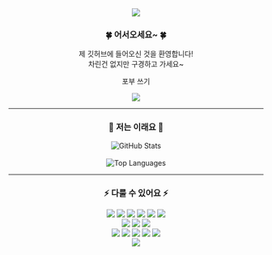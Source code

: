 <div align="center">
  <img src="https://capsule-render.vercel.app/api?type=waving&color=8ebfff&height=300&section=header&text=eunjin&fontSize=90&fontAlign=70&animation=twinkling"/>
  <h3>🍀 어서오세요~ 🍀</h3>
  <p>제 깃허브에 들어오신 것을 환영합니다!<br/>차린건 없지만 구경하고 가세요~</p>
  <p>포부 쓰기</p>
  <img src="https://mblogthumb-phinf.pstatic.net/MjAyMDA0MDRfMjM2/MDAxNTg1OTUzOTc5NDk5.5YRMu8sgeKT1LlJ95ODh6mjxJTOs8GqHLH0SlKvNliMg.Oo-YVrM0yXky8pMO7nsHIfqQvX_D2gwrG7WtSwNbdXIg.GIF.bluenight_525/1585953979064.gif?type=w800"/>
<hr>
  <h3>👀 저는 이래요 👀</h3>
  <img src="https://github-readme-stats.vercel.app/api?username=my-eunjin&theme=react&show_icons=true&count_private=true" alt="GitHub Stats" />
  <br/><br/>
  <img src="https://github-readme-stats.vercel.app/api/top-langs/?username=my-eunjin&layout=compact&theme=react" alt="Top Languages" />
<hr>
  <h3>⚡ 다룰 수 있어요 ⚡</h3>
  <img src="https://img.shields.io/badge/html5-E34F26?style=flat&logo=html5&logoColor=white">
  <img src="https://img.shields.io/badge/css-663399?style=flat&logo=css&logoColor=white">
  <img src="https://img.shields.io/badge/JavaScript-F7DF1E?style=flat&logo=javascript&logoColor=black">
  <img src="https://img.shields.io/badge/vue.js-4FC08D?style=flat&logo=vue.js&logoColor=white">
  <img src="https://img.shields.io/badge/react-61DAFB?style=flat&logo=react&logoColor=black">
  <img src="https://img.shields.io/badge/bootStrap-7952B3?style=flat&logo=bootstrap&logoColor=white">
  <br/>
  <img src="https://img.shields.io/badge/figma-F24E1E?style=fflat&logo=figma&logoColor=white">
  <img src="https://img.shields.io/badge/fileZilla-BF0000?style=flat&logo=filezilla&logoColor=white">
  <img src="https://img.shields.io/badge/gitHub-181717?style=flat&logo=github&logoColor=white">
  <br/>
  <img src="https://img.shields.io/badge/Adobe photoshop-03346E?style=flat&logo=photoshop&logoColor=white"/>
  <img src="https://img.shields.io/badge/Adobe Illustrator-FF9A00?style=flat&logo=illustrator&logoColor=white"/>
  <img src="https://img.shields.io/badge/excel-08CB00?style=flat&logo=excel&logoColor=white"/>
  <img src="https://img.shields.io/badge/word-33A1E0?style=flat&logo=word&logoColor=white"/>
  <img src="https://img.shields.io/badge/powerPoint-E14434?style=flat&logo=powerpoint&logoColor=white"/>
  <br/>
  <img src="https://capsule-render.vercel.app/api?type=waving&color=8ebfff&height=200&section=footer"/>
</div>
